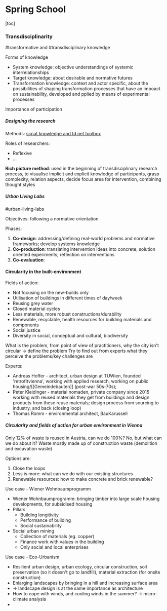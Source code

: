 # Spring School

[toc]

### Transdisciplinarity

#transformative and #transdisciplinary knowledge

Forms of knowledge
- System knowledge: objective understandings of systemic interrelationships
- Target knowledge: about desirable and normative futures
- Transformation knowledge: context and actor specific, about the possibilities of shaping transformation processes that have an impoact on sustainability, developed and pplied by means of experimental processes

Importance of participation

##### Designing the research

Methods: [scnat knowledge and td net toolbox](https://naturalsciences.ch/co-producing-knowledge-explained/)

Roles of researchers:
- Reflexive
- ...

**Rich picture method**: used in the beginning of transdisciplinary research process, to visualise implicit and explicit knowledge of participants, grasp complexity, relation aspects, decide focus area for intervention, combining thought styles

##### Urban Living Labs

#urban-living-labs

Objectives: following a normative orientation

Phases:
1. **Co-design**: addressing/defining real-world problems and normative frameworks; develop systems knowledge
2. **Co-production**: translating intervention ideas into concrete, solution oriented experiments; reflection on interventions
3. **Co-evaluation**: 

#### Circularity in the built-environment

Fields of action:
- Not focusing on the new-builds only
- Utilisation of buildings in different times of day/week
- Reusing grey water
- Closed material cycles
- Less materials, more robust constructions/durability
- Renewable, recyclable, health resources for building materials and components
- Social justice
- Diversity in social, conceptual and cultural, biodiversity


What is the problem, from point of view of practitioners, why the city isn't circular -> define the problem
Try to find out from experts what they perceive the problems/key challenges are

Experts:
* Andreas Hoffer - architect, urban design at TUWien, founded 'retrofitvienna', working with applied research, working on public housing/[[Gemeindebauten]] (post-war 50s-70s);
* Peter Kleidinger - material nomaden, private company since 2015 working with reused materials they get from buildings and design products from these reuse materials; design process from sourcing to industry, and back (closing loop)
* Thomas Romm - environmental architect, BauKarussell

##### Circularity and fields of action for urban environment in Vienna
Only 12% of waste is reused in Austria, can we do 100%? No, but what can we do about it? Waste mostly made up of construction waste (demolition and excavation waste)

Options are:
1. Close the loops
2. Less is more: what can we do with our existing structures
3. Renewable resources: how to make concrete and brick renewable?

Use case - Wiener Wohnbaumprogramm
- Wiener Wohnbaumprogramm: bringing timber into large scale housing developments, for subsidised housing
- Pillars
	- Building longitivity
	- Performance of building
	- Social sustainability
- Social urban mining
	- Collection of materials (eg. copper)
	- Finance work with values in the building
	- Only social and local enterprises

Use case - Eco-Urbanism
- Resilient urban design, urban ecology, circular construction, soil preservation (so it doesn't go to landfill), material extraction (for onsite construction)
- Enlarging landscapes by bringing in a hill and increasing surface area
- -> landscape design is at the same importance as architecture
- How to cope with winds, and cooling winds in the summer? -> micro-climate analysis
- 